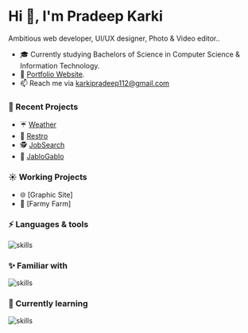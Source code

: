 <h1>Hi 👋, I'm Pradeep Karki</h1>

Ambitious web developer, UI/UX designer, Photo & Video editor..

- 🎓 Currently studying Bachelors of Science in Computer Science & Information Technology.
- 💜 [Portfolio Website](https://pradeepkarki112.github.io/Portfolio/).
- 📫 Reach me via karkipradeep112@gmail.com

### 🌙 Recent Projects
- ☔ [Weather](https://pradeepkarki112.github.io/JB-Weather/)
- 🍔 [Restro](https://pradeepkarki112.github.io/Restro/)
- 🕵️ [JobSearch](https://pradeepkarki112.github.io/JobSearch/)
- 📝 [JabloGablo](https://jablogablo.blogspot.com/)

### ☀️ Working Projects
- 🌐 [Graphic Site]
- 🚜 [Farmy Farm]

### ⚡ Languages & tools 
![skills](https://skillicons.dev/icons?i=ts,js,html,css,sass,bootstrap,react,redux,nextjs,tailwind,firebase,git&theme=dark)

### ✨ Familiar with 
![skills](https://skillicons.dev/icons?i=figma,wordpress,php,postgres,ps,pr,git,github&theme=dark&perline=4)

### 📖 Currently learning
![skills](https://skillicons.dev/icons?i=nodejs,django,mongodb&theme=dark)

